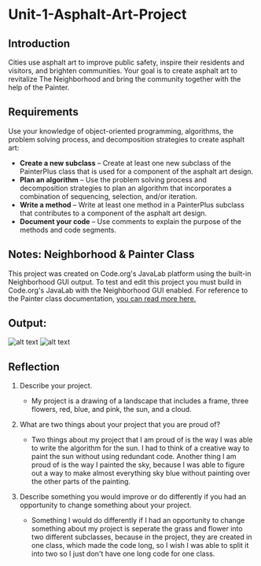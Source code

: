 # Unit-1-Asphalt-Art-Project
## Introduction

Cities use asphalt art to improve public safety, inspire their residents and visitors, and brighten communities. Your goal is to create asphalt art to revitalize The Neighborhood and bring the community together with the help of the Painter.

## Requirements

Use your knowledge of object-oriented programming, algorithms, the problem solving process, and decomposition strategies to create asphalt art:
- **Create a new subclass** – Create at least one new subclass of the PainterPlus class that is used for a component of the asphalt art design.
- **Plan an algorithm** – Use the problem solving process and decomposition strategies to plan an algorithm that incorporates a combination of sequencing, selection, and/or iteration.
- **Write a method** – Write at least one method in a PainterPlus subclass that contributes to a component of the asphalt art design.
- **Document your code** – Use comments to explain the purpose of the methods and code segments.

## Notes: Neighborhood & Painter Class

This project was created on Code.org's JavaLab platform using the built-in Neighborhood GUI output. To test and edit this project you must build in Code.org's JavaLab with the Neighborhood GUI enabled. For reference to the Painter class documentation, [you can read more here.](https://studio.code.org/docs/ide/javalab/classes/Painter)

## Output:

![alt text](image-3.png) ![alt text](image-4.png)

## Reflection

1. Describe your project.

   - My project is a drawing of a landscape that includes a frame, three flowers, red, blue, and pink, the sun, and a cloud.

2. What are two things about your project that you are proud of?

   - Two things about my project that I am proud of is the way I was able to write the algorithm for the sun. I had to think of a creative way to paint the sun without using redundant code. Another thing I am proud of is the way I painted the sky, because I was able to figure out a way to make almost everything sky blue without painting over the other parts of the painting.

3. Describe something you would improve or do differently if you had an opportunity to change something about your project.

   - Something I would do differently if I had an opportunity to change something about my project is seperate the grass and flower into two different subclasses, because in the project, they are created in one class, which made the code long, so I wish I was able to split it into two so I just don't have one long code for one class.
